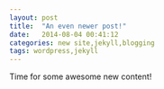 ```yaml
---
layout: post
title:  "An even newer post!"
date:   2014-08-04 00:41:12
categories: new site,jekyll,blogging
tags: wordpress,jekyll
---
```


Time for some awesome new content!

[jekyll-gh]: https://github.com/jekyll/jekyll
[jekyll]:    http://jekyllrb.com
